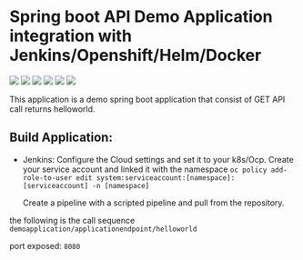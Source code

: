 # Spring boot API Demo Application integration with Jenkins/Openshift/Helm/Docker
![](https://www.grape.solutions/static/fdaa06e0ed083acefd8fdf3ffaa0eba5/22bfc/logo_springboot.webp) ![](https://alternative.me/media/256/openshift-icon-ggcdtcwm5g3svcon-c.png) ![](https://www.grape.solutions/static/2e9698cec0951428338ae2e09d5ae31e/22bfc/logo_docker.webp) ![](https://www.grape.solutions/static/eccd657cf639107f983fc8e1fd65df46/22bfc/logo_jenkins.webp) ![](https://images.crunchbase.com/image/upload/c_pad,h_170,w_170,f_auto,b_white,q_auto:eco,dpr_1/nexfmbpjgbgdyzn4cmyv) ![](https://res.cloudinary.com/canonical/image/fetch/f_auto,q_auto,fl_sanitize,w_60,h_60/https://dashboard.snapcraft.io/site_media/appmedia/2017/06/helm.png)

This application is a demo spring boot application that consist of GET API call returns helloworld.

## Build Application:
- Jenkins:
  Configure the Cloud settings and set it to your k8s/Ocp.
  Create your service account and linked it with the namespace
  `oc policy add-role-to-user edit system:serviceaccount:[namespace]:[serviceaccount] -n [namespace]`
  
  Create a pipeline with a scripted pipeline and pull from the repository.
  

the following is the call sequence 
`demoapplication/applicationendpoint/helloworld`

port exposed: `8080`

